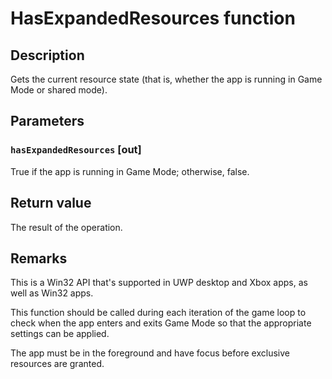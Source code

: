 # HasExpandedResources function

## Description

Gets the current resource state (that is, whether the app is running in Game Mode or shared mode).

## Parameters

### `hasExpandedResources` [out]

True if the app is running in Game Mode; otherwise, false.

## Return value

The result of the operation.

## Remarks

This is a Win32 API that's supported in UWP desktop and Xbox apps, as well as Win32 apps.

This function should be called during each iteration of the game loop to check when the app enters and exits Game Mode so that the appropriate settings can be applied.

The app must be in the foreground and have focus before exclusive resources are granted.